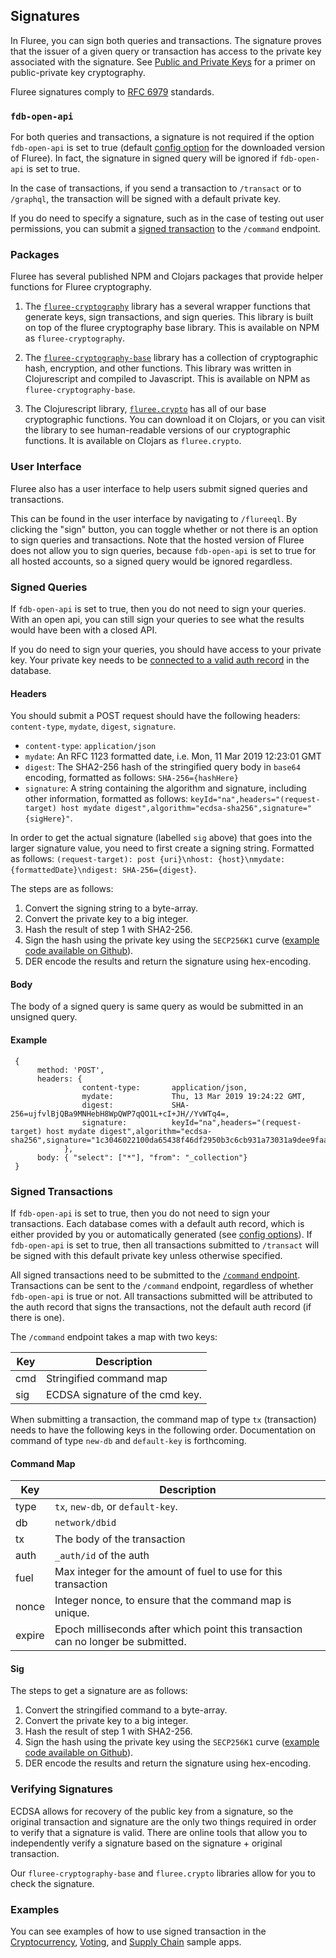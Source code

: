 ## Signatures

In Fluree, you can sign both queries and transactions. The signature proves that the issuer of a given query or transaction has access to the private key associated with the signature. See [Public and Private Keys](/docs/identity/public-private-keys) for a primer on public-private key cryptography.  

Fluree signatures comply to [RFC 6979](https://tools.ietf.org/html/rfc6979) standards.

### `fdb-open-api`
For both queries and transactions, a signature is not required if the option `fdb-open-api` is set to true (default [config option](/docs/getting-started/installation#config-options) for the downloaded version of Fluree). In fact, the signature in signed query will be ignored if `fdb-open-api` is set to true. 

In the case of transactions, if you send a transaction to `/transact` or to `/graphql`, the transaction will be signed with a default private key. 

If you do need to specify a signature, such as in the case of testing out user permissions, you can submit a [signed transaction](#signed-transactions) to the `/command` endpoint.  

### Packages

Fluree has several published NPM and Clojars packages that provide helper functions for Fluree cryptography. 

1. The <a href="https://github.com/fluree/fluree-cryptography" target="_blank">`fluree-cryptography`</a> library has a several wrapper functions that generate keys, sign transactions, and sign queries. This library is built on top of the fluree cryptography base library. This is available on NPM as `fluree-cryptography`.

2. The <a href="https://github.com/fluree/fluree-cryptography-base" target="_blank">`fluree-cryptography-base`</a> library has a collection of cryptographic hash, encryption, and other functions. This library was written in Clojurescript and compiled to Javascript. This is available on NPM as `fluree-cryptography-base`.

3. The Clojurescript library, <a href="https://github.com/fluree/fluree.crypto" target="_blank">`fluree.crypto`</a> has all of our base cryptographic functions. You can download it on Clojars, or you can visit the library to see human-readable versions of our cryptographic functions. It is available on Clojars as `fluree.crypto`.

### User Interface

Fluree also has a user interface to help users submit signed queries and transactions.

This can be found in the user interface by navigating to `/flureeql`. By clicking the "sign" button, you can toggle whether or not there is an option to sign queries and transactions. Note that the hosted version of Fluree does not allow you to sign queries, because `fdb-open-api` is set to true for all hosted accounts, so a signed query would be ignored regardless.

### Signed Queries
If `fdb-open-api` is set to true, then you do not need to sign your queries. With an open api, you can still sign your queries to see what the results would have been with a closed API.

If you do need to sign your queries, you should have access to your private key. Your private key needs to be [connected to a valid auth record](/docs/identity/auth-records) in the database.

#### Headers

You should submit a POST request should have the following headers: `content-type`, `mydate`, `digest`, `signature`.

- `content-type`: `application/json`
- `mydate`: An RFC 1123 formatted date, i.e. Mon, 11 Mar 2019 12:23:01 GMT
- `digest`: The SHA2-256 hash of the stringified query body in `base64` encoding, formatted as follows: `SHA-256={hashHere}`
- `signature`: A string containing the algorithm and signature, including other information, formatted as follows: `keyId="na",headers="(request-target) host mydate digest",algorithm="ecdsa-sha256",signature="{sigHere}"`. 

In order to get the actual signature (labelled `sig` above) that goes into the larger signature value, you need to first create a signing string. Formatted as follows: `(request-target): post {uri}\nhost: {host}\nmydate: {formattedDate}\ndigest: SHA-256={digest}`. 

The steps are as follows:

1. Convert the signing string to a byte-array.
2. Convert the private key to a big integer.
3. Hash the result of step 1 with SHA2-256.
4. Sign the hash using the private key using the `SECP256K1` curve (<a href="https://github.com/fluree/fluree.crypto/blob/master/src/fluree/crypto/secp256k1.cljc#L202" target="_blank">example code available on Github</a>).
5. DER encode the results and return the signature using hex-encoding.

#### Body

The body of a signed query is same query as would be submitted in an unsigned query. 

#### Example

```all
 {
      method: 'POST',
      headers: {
                content-type:       application/json,
                mydate:             Thu, 13 Mar 2019 19:24:22 GMT,
                digest:             SHA-256=ujfvlBjQBa9MNHebH8WpQWP7qQO1L+cI+JH//YvWTq4=,
                signature:          keyId="na",headers="(request-target) host mydate digest",algorithm="ecdsa-sha256",signature="1c3046022100da65438f46df2950b3c6cb931a73031a9dee9faaf1ea8d8dd1d83d5ac026635f022100aabe5483c7bd10c3a468fe720d0fbec256fa3e904e16ff9f330ef13f7921700b"
            },
      body: { "select": ["*"], "from": "_collection"}
 }
```

### Signed Transactions
If `fdb-open-api` is set to true, then you do not need to sign your transactions. Each database comes with a default auth record, which is either provided by you or automatically generated (see [config options](/docs/getting-started/installation#config-options)). If `fdb-open-api` is set to true, then all transactions submitted to `/transact` will be signed with this default private key unless otherwise specified. 

All signed transactions need to be submitted to the [`/command` endpoint](/api/downloaded-endpoints/overview). Transactions can be sent to the `/command` endpoint, regardless of whether `fdb-open-api` is true or not. All transactions submitted will be attributed to the auth record that signs the transactions, not the default auth record (if there is one).

The `/command` endpoint takes a map with two keys:

Key | Description
--- | ---
cmd | Stringified command map
sig | ECDSA signature of the cmd key. 

When submitting a transaction, the command map of type `tx` (transaction) needs to have the following keys in the following order. Documentation on command of type `new-db` and `default-key` is forthcoming. 

#### Command Map

Key | Description
--- | ---
type | `tx`, `new-db`, or `default-key`. 
db | `network/dbid`
tx | The body of the transaction
auth | `_auth/id` of the auth
fuel | Max integer for the amount of fuel to use for this transaction
nonce | Integer nonce, to ensure that the command map is unique.
expire | Epoch milliseconds after which point this transaction can no longer be submitted. 

#### Sig

The steps to get a signature are as follows:

1. Convert the stringified command to a byte-array.
2. Convert the private key to a big integer.
3. Hash the result of step 1 with SHA2-256.
4. Sign the hash using the private key using the `SECP256K1` curve (<a href="https://github.com/fluree/fluree.crypto/blob/master/src/fluree/crypto/secp256k1.cljc#L202" target="_blank">example code available on Github</a>).
5. DER encode the results and return the signature using hex-encoding.

### Verifying Signatures

ECDSA allows for recovery of the public key from a signature, so the original transaction and signature are the only two things required in order to verify that a signature is valid. There are online tools that allow you to independently verify a signature based on the signature + original transaction. 

Our `fluree-cryptography-base` and `fluree.crypto` libraries allow for you to check the signature.

### Examples

You can see examples of how to use signed transaction in the [Cryptocurrency](/docs/examples/cryptocurrency), [Voting](/docs/examples/voting), and [Supply Chain](/docs/examples/supply-chain) sample apps. 
